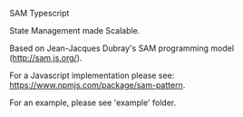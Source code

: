 SAM Typescript 

State Management made Scalable. 

Based on Jean-Jacques Dubray's SAM programming model (http://sam.js.org/). 

For a Javascript implementation please see: https://www.npmjs.com/package/sam-pattern. 

For an example, please see 'example' folder. 




